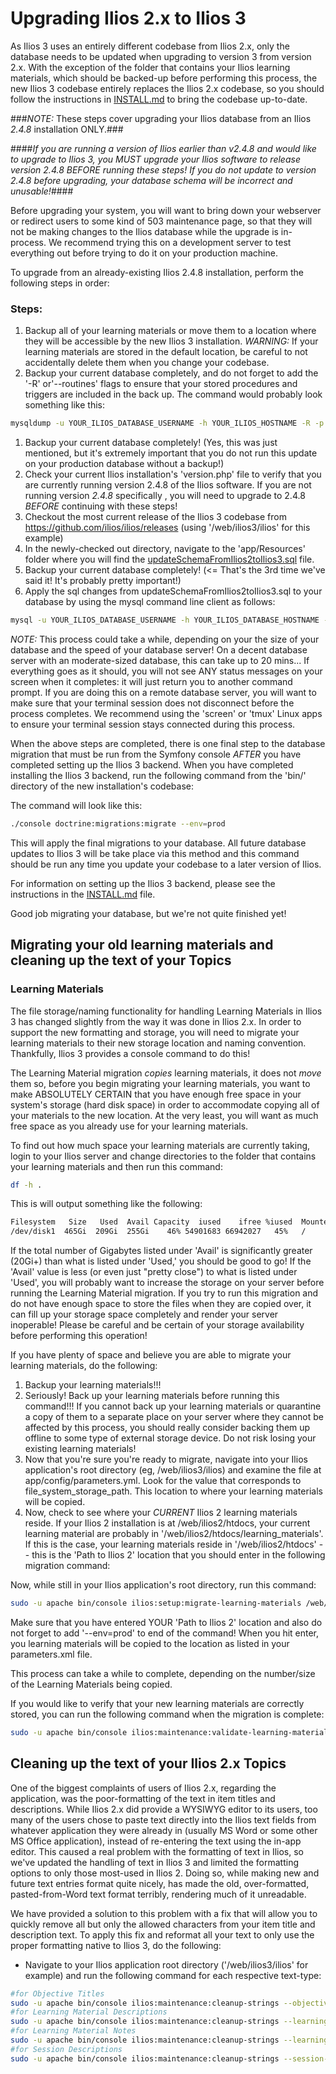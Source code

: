 # Upgrading Ilios 2.x to Ilios 3

As Ilios 3 uses an entirely different codebase from Ilios 2.x, only the database needs to be updated when upgrading to version 3 from version 2.x.  With the exception of the folder that contains your Ilios learning materials, which should be backed-up before performing this process, the new Ilios 3 codebase entirely replaces the Ilios 2.x codebase, so you should follow the instructions in [INSTALL.md](https://github.com/ilios/ilios/blob/master/INSTALL.md) to bring the codebase up-to-date.

###*NOTE:* These steps cover upgrading your Ilios database from an Ilios *2.4.8* installation ONLY.###

####*If you are running a version of Ilios earlier than v2.4.8 and would like to upgrade to Ilios 3, you MUST upgrade your Ilios software to release version 2.4.8 BEFORE running these steps! If you do not update to version 2.4.8 before upgrading, your database schema will be incorrect and unusable!*####

Before upgrading your system, you will want to bring down your webserver or redirect users to some kind of 503 maintenance page, so that they will not be making changes to the Ilios database while the upgrade is in-process. We recommend trying this on a development server to test everything out before trying to do it on your production machine.

To upgrade from an already-existing Ilios 2.4.8 installation, perform the following steps in order:

### Steps:

1. Backup all of your learning materials or move them to a location where they will be accessible by the new Ilios 3 installation. *WARNING:* If your learning materials are stored in the default location, be careful to not accidentally delete them when you change your codebase.
2. Backup your current database completely, and do not forget to add the '-R' or'--routines' flags to ensure that your stored procedures and triggers are included in the back up. The command would probably look something like this:

```bash
mysqldump -u YOUR_ILIOS_DATABASE_USERNAME -h YOUR_ILIOS_HOSTNAME -R -p YOUR_ILIOS_DATABASE_NAME -r YOUR_DATABASE_BACKUP_FILENAME.sql
```

1. Backup your current database completely! (Yes, this was just mentioned, but it's extremely important that you do not run this update on your production database without a backup!) 
2. Check your current Ilios installation's 'version.php' file to verify that you are currently running version 2.4.8 of the Ilios software.  If you are not running version *2.4.8* specifically , you will need to upgrade to 2.4.8 *BEFORE* continuing with these steps!
3. Checkout the most current release of the Ilios 3 codebase from https://github.com/ilios/ilios/releases (using '/web/ilios3/ilios' for this example)
4. In the newly-checked out directory, navigate to the 'app/Resources' folder where you will find the [updateSchemaFromIlios2toIlios3.sql](https://github.com/ilios/ilios/blob/master/app/Resources/updateSchemaFromIlios2toIlios3.sql) file.
5. Backup your current database completely! (<= That's the 3rd time we've said it! It's probably pretty important!)
6. Apply the sql changes from updateSchemaFromIlios2toIlios3.sql to your database by using the mysql command line client as follows:

```bash
mysql -u YOUR_ILIOS_DATABASE_USERNAME -h YOUR_ILIOS_DATABASE_HOSTNAME -p YOUR_ILIOS_DATABASE_NAME < updateSchemaFromIlios2toIlios3.sql
```

*NOTE:* This process could take a while, depending on your the size of your database and the speed of your database server! On a decent database server with an moderate-sized database, this can take up to 20 mins... If everything goes as it should, you will not see ANY status messages on your screen when it completes: it will just return you to another command prompt. If you are doing this on a remote database server, you will want to make sure that your terminal session does not disconnect before the process completes. We recommend using the 'screen' or 'tmux' Linux apps to ensure your terminal session stays connected during this process.

When the above steps are completed, there is one final step to the database migration that must be run from the Symfony console *AFTER* you have completed setting up the Ilios 3 backend.  When you have completed installing the Ilios 3 backend, run the following command from the 'bin/' directory of the new installation's codebase:

The command will look like this:
```bash
./console doctrine:migrations:migrate --env=prod
```
This will apply the final migrations to your database.  All future database updates to Ilios 3 will be take place via this method and this command should be run any time you update your codebase to a later version of Ilios.

For information on setting up the Ilios 3 backend, please see the instructions in the [INSTALL.md](https://github.com/ilios/ilios/blob/master/INSTALL.md) file.

Good job migrating your database, but we're not quite finished yet!

## Migrating your old learning materials and cleaning up the text of your Topics

### Learning Materials
The file storage/naming functionality for handling Learning Materials in Ilios 3 has changed slightly from the way it was done in Ilios 2.x.  In order to support the new formatting and storage, you will need to migrate your learning materials to their new storage location and naming convention.  Thankfully, Ilios 3 provides a console command to do this!

The Learning Material migration *copies* learning materials, it does not *move* them so, before you begin migrating your learning materials, you want to make ABSOLUTELY CERTAIN that you have enough free space in your system's storage (hard disk space) in order to accommodate copying all of your materials to the new location.  At the very least, you will want as much free space as you already use for your learning materials.

To find out how much space your learning materials are currently taking, login to your Ilios server and change directories to the folder that contains your learning materials and then run this command:

```bash
df -h . 
```

This is will output something like the following:
```bash
Filesystem   Size   Used  Avail Capacity  iused    ifree %iused  Mounted on
/dev/disk1  465Gi  209Gi  255Gi    46% 54901683 66942027   45%   /
```

If the total number of Gigabytes listed under 'Avail' is significantly greater (20Gi+) than what is listed under 'Used,' you should be good to go!  If the 'Avail' value is less (or even just "pretty close") to what is listed under 'Used', you will probably want to increase the storage on your server before running the Learning Material migration.  If you try to run this migration and do not have enough space to store the files when they are copied over, it can fill up your storage space completely and render your server inoperable!  Please be careful and be certain of your storage availability before performing this operation!

If you have plenty of space and believe you are able to migrate your learning materials, do the following:

1. Backup your learning materials!!!
2. Seriously! Back up your learning materials before running this command!!!  If you cannot back up your learning materials or quarantine a copy of them to a separate place on your server where they cannot be affected by this process, you should really consider backing them up offline to some type of external storage device.  Do not risk losing your existing learning materials!
3. Now that you're sure you're ready to migrate, navigate into your Ilios application's root directory (eg, /web/ilios3/ilios) and examine the file at app/config/parameters.yml.  Look for the value that corresponds to file_system_storage_path.  This location to where your learning materials will be copied.
4. Now, check to see where your *CURRENT* Ilios 2 learning materials reside.  If your Ilios 2 installation is at /web/ilios2/htdocs, your current learning material are probably in '/web/ilios2/htdocs/learning_materials'. If this is the case, your learning materials reside in '/web/ilios2/htdocs' -- this is the 'Path to Ilios 2' location that you should enter in the following migration command:

Now, while still in your Ilios application's root directory, run this command:

```bash
sudo -u apache bin/console ilios:setup:migrate-learning-materials /web/ilios2/htdocs --env=prod
```

Make sure that you have entered YOUR 'Path to Ilios 2' location and also do not forget to add '--env=prod' to end of the command!  When you hit enter, you learning materials will be copied to the location as listed in your parameters.xml file.

This process can take a while to complete, depending on the number/size of the Learning Materials being copied.

If you would like to verify that your new learning materials are correctly stored, you can run the following command when the migration is complete:

```bash
sudo -u apache bin/console ilios:maintenance:validate-learning-materials /web/ilios2/htdocs --env=prod
```

## Cleaning up the text of your Ilios 2.x Topics

One of the biggest complaints of users of Ilios 2.x, regarding the application, was the poor-formatting of the text in item titles and descriptions. While Ilios 2.x did provide a WYSIWYG editor to its users, too many of the users chose to paste text directly into the Ilios text fields from whatever application they were already in (usually MS Word or some other MS Office application), instead of re-entering the text using the in-app editor.  This caused a real problem with the formatting of text in Ilios, so we've updated the handling of text in Ilios 3 and limited the formatting options to only those most-used in Ilios 2.  Doing so, while making new and future text entries format quite nicely, has made the old, over-formatted, pasted-from-Word text format terribly, rendering much of it unreadable.

We have provided a solution to this problem with a fix that will allow you to quickly remove all but only the allowed characters from your item title and description text.  To apply this fix and reformat all your text to only use the proper formatting native to Ilios 3, do the following:

* Navigate to your Ilios application root directory ('/web/ilios3/ilios' for example) and run the following command for each respective text-type:

```bash
#for Objective Titles
sudo -u apache bin/console ilios:maintenance:cleanup-strings --objective-title --env=prod
#for Learning Material Descriptions
sudo -u apache bin/console ilios:maintenance:cleanup-strings --learningmaterial-description --env=prod
#for Learning Material Notes
sudo -u apache bin/console ilios:maintenance:cleanup-strings --learningmaterial-note --env=prod
#for Session Descriptions
sudo -u apache bin/console ilios:maintenance:cleanup-strings --session-description --env=prod
```

